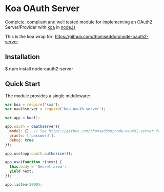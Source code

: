 
# Koa OAuth Server

Complete, compliant and well tested module for implementing an OAuth2 Server/Provider with [koa](https://github.com/koajs/koa) in [node.js](http://nodejs.org/)

This is the koa wrap for: https://github.com/thomseddon/node-oauth2-server

## Installation

  $ npm install node-oauth2-server

## Quick Start

The module provides a single middleware:

```js
var koa = require('koa');
var oauthserver = require('koa-oauth-server');

var app = koa();

app.oauth = oauthserver({
  model: {}, // See https://github.com/thomseddon/node-oauth2-server for specification
  grants: ['password'],
  debug: true
});

app.use(app.oauth.authorise());

app.use(function *(next) {
  this.body = 'Secret area';
  yield next;
});

app.listen(3000);
```
